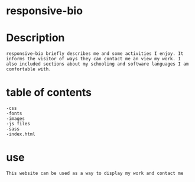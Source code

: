 # responsive-bio

# Description 
    responsive-bio briefly describes me and some activities I enjoy. It informs the visitor of ways they can contact me an view my work. I also included sections about my schooling and software languages I am comfortable with. 

# table of contents
    -css
    -fonts
    -images
    -js files
    -sass
    -index.html 

# use
    This website can be used as a way to display my work and contact me 
